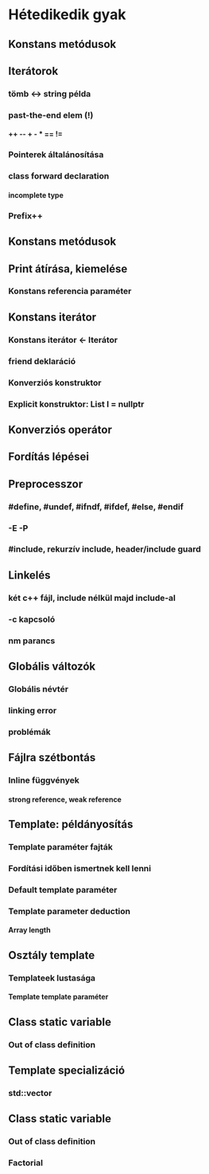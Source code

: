 # Hétedikedik gyak

## Konstans metódusok

## Iterátorok
### tömb <-> string példa
### past-the-end elem (!)
#### ++ -- + - * == !=
### Pointerek általánosítása
### class forward declaration
#### incomplete type
### Prefix++

## Konstans metódusok

## Print átírása, kiemelése
### Konstans referencia paraméter

## Konstans iterátor
### Konstans iterátor <- Iterátor
### friend deklaráció
### Konverziós konstruktor
### Explicit konstruktor: List l = nullptr

## Konverziós operátor

## Fordítás lépései

## Preprocesszor
### #define, #undef, #ifndf, #ifdef, #else, #endif
### -E -P
### #include, rekurzív include, header/include guard

## Linkelés
### két c++ fájl, include nélkül majd include-al
### -c kapcsoló
### nm parancs

## Globális változók
### Globális névtér
### linking error
### problémák

## Fájlra szétbontás
### Inline függvények
#### strong reference, weak reference

## Template: példányosítás
### Template paraméter fajták
### Fordítási időben ismertnek kell lenni
### Default template paraméter
### Template parameter deduction
#### Array length

## Osztály template
### Templateek lustasága
#### Template template paraméter

## Class static variable
### Out of class definition

## Template specializáció
### std::vector<bool>
## Class static variable
### Out of class definition
### Factorial
